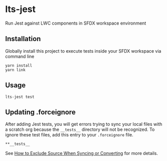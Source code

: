 # lts-jest

Run Jest against LWC components in SFDX workspace environment

## Installation

Globally install this project to execute tests inside your SFDX workspace via command line

```
yarn install
yarn link
```

## Usage

```
lts-jest test
```

## Updating .forceignore

After adding Jest tests, you will get errors trying to sync your local files with a scratch org because the `__tests__` directory will not be recognized. To ignore these test files, add this entry to your `.forceignore` file.

```
**__tests__
```

See [How to Exclude Source When Syncing or Converting](https://developer.salesforce.com/docs/atlas.en-us.sfdx_dev.meta/sfdx_dev/sfdx_dev_exclude_source.htm) for more details.